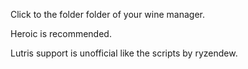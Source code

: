 Click to the folder folder of your wine manager.

Heroic is recommended.

Lutris support is unofficial like the scripts by ryzendew.
